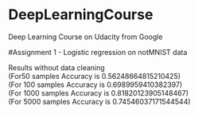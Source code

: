 # DeepLearningCourse
Deep Learning Course on Udacity from Google

#Assignment 1 - Logistic regression on notMNIST data   

Results without data cleaning   
(For50 samples Accuracy is 0.56248664815210425)   
(For 100 samples Accuracy is 0.6989959410382397)   
(For 1000 samples Accuracy is 0.81820123905148467)   
(For 5000 samples Accuracy is 0.74546037171544544)   
